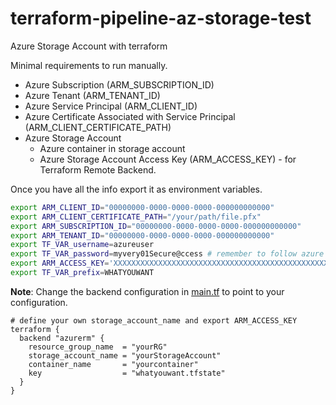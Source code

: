 # terraform-pipeline-az-storage-test

Azure Storage Account with terraform

Minimal requirements to run manually.

- Azure Subscription (ARM_SUBSCRIPTION_ID)
- Azure Tenant (ARM_TENANT_ID)
- Azure Service Principal (ARM_CLIENT_ID)
- Azure Certificate Associated with Service Principal (ARM_CLIENT_CERTIFICATE_PATH)
- Azure Storage Account
  - Azure container in storage account
  - Azure Storage Account Access Key (ARM_ACCESS_KEY) - for Terraform Remote Backend.

Once you have all the info export it as environment variables.

```bash
export ARM_CLIENT_ID="00000000-0000-0000-0000-000000000000"
export ARM_CLIENT_CERTIFICATE_PATH="/your/path/file.pfx"
export ARM_SUBSCRIPTION_ID="00000000-0000-0000-0000-000000000000"
export ARM_TENANT_ID="00000000-0000-0000-0000-000000000000"
export TF_VAR_username=azureuser
export TF_VAR_password=myvery01Secure@ccess # remember to follow azure password guidelines
export ARM_ACCESS_KEY='XXXXXXXXXXXXXXXXXXXXXXXXXXXXXXXXXXXXXXXXXXXXXXXXXXXXXXXXXXXXXXXXXXXXXXXXXXXXXXXXXXXXXXXX'
export TF_VAR_prefix=WHATYOUWANT
```

**Note**: Change the backend configuration in [main.tf](main.tf) to point to your configuration.

```
# define your own storage_account_name and export ARM_ACCESS_KEY
terraform {
  backend "azurerm" {
    resource_group_name  = "yourRG"
    storage_account_name = "yourStorageAccount"
    container_name       = "yourcontainer"
    key                  = "whatyouwant.tfstate"
  }
}
```